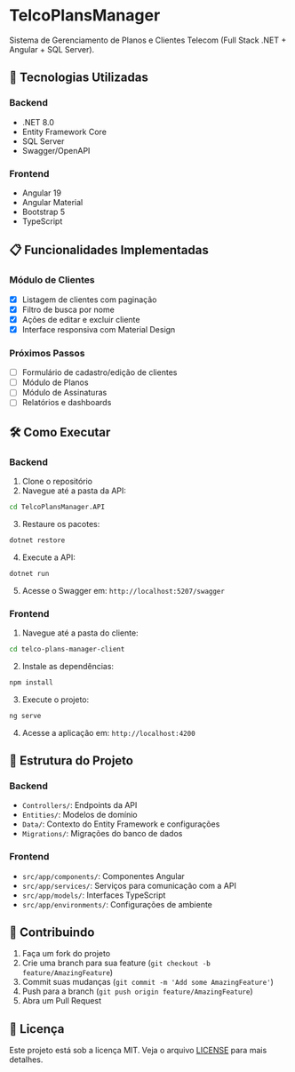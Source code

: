 # TelcoPlansManager
Sistema de Gerenciamento de Planos e Clientes Telecom (Full Stack .NET + Angular + SQL Server).

## 🚀 Tecnologias Utilizadas

### Backend
- .NET 8.0
- Entity Framework Core
- SQL Server
- Swagger/OpenAPI

### Frontend
- Angular 19
- Angular Material
- Bootstrap 5
- TypeScript

## 📋 Funcionalidades Implementadas

### Módulo de Clientes
- [x] Listagem de clientes com paginação
- [x] Filtro de busca por nome
- [x] Ações de editar e excluir cliente
- [x] Interface responsiva com Material Design

### Próximos Passos
- [ ] Formulário de cadastro/edição de clientes
- [ ] Módulo de Planos
- [ ] Módulo de Assinaturas
- [ ] Relatórios e dashboards

## 🛠️ Como Executar

### Backend
1. Clone o repositório
2. Navegue até a pasta da API:
```bash
cd TelcoPlansManager.API
```
3. Restaure os pacotes:
```bash
dotnet restore
```
4. Execute a API:
```bash
dotnet run
```
5. Acesse o Swagger em: `http://localhost:5207/swagger`

### Frontend
1. Navegue até a pasta do cliente:
```bash
cd telco-plans-manager-client
```
2. Instale as dependências:
```bash
npm install
```
3. Execute o projeto:
```bash
ng serve
```
4. Acesse a aplicação em: `http://localhost:4200`

## 📝 Estrutura do Projeto

### Backend
- `Controllers/`: Endpoints da API
- `Entities/`: Modelos de domínio
- `Data/`: Contexto do Entity Framework e configurações
- `Migrations/`: Migrações do banco de dados

### Frontend
- `src/app/components/`: Componentes Angular
- `src/app/services/`: Serviços para comunicação com a API
- `src/app/models/`: Interfaces TypeScript
- `src/app/environments/`: Configurações de ambiente

## 🤝 Contribuindo
1. Faça um fork do projeto
2. Crie uma branch para sua feature (`git checkout -b feature/AmazingFeature`)
3. Commit suas mudanças (`git commit -m 'Add some AmazingFeature'`)
4. Push para a branch (`git push origin feature/AmazingFeature`)
5. Abra um Pull Request

## 📄 Licença
Este projeto está sob a licença MIT. Veja o arquivo [LICENSE](LICENSE) para mais detalhes.
